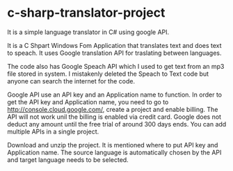 # c-sharp-translator-project
It is a simple language translator in C# using google API.

It is a C Shpart Windows Fom Application that translates text and does text to speach. It uses Google translation API for traslating between languages.

The code also has Google Speach API which I used to get text from an mp3 file stored in system. I mistakenly deleted the Speach to Text code but anyone can search the internet for the code.

Google API use an API key and an Application name to function. In order to get the API key and Application name, you need to go to http://console.cloud.google.com/, create a project and enable billing. The API will not work unil the billing is enabled via credit card. Google does not deduct any amount until the free trial of around 300 days ends.
You can add multiple APIs in a single project.

Download and unzip the project. 
It is mentioned where to put API key and Application name. The source language is automatically chosen by the API and target language needs to be selected.
